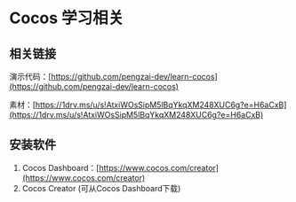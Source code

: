 # Cocos 学习相关

## 相关链接

演示代码：[https://github.com/pengzai-dev/learn-cocos](https://github.com/pengzai-dev/learn-cocos)

素材：[https://1drv.ms/u/s!AtxiWOsSipM5lBqYkqXM248XUC6g?e=H6aCxB](https://1drv.ms/u/s!AtxiWOsSipM5lBqYkqXM248XUC6g?e=H6aCxB)

## 安装软件

1. Cocos Dashboard：[https://www.cocos.com/creator](https://www.cocos.com/creator) 
2. Cocos Creator \(可从Cocos Dashboard下载\)









